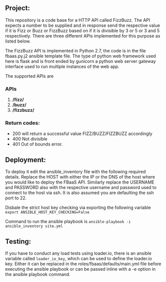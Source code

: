 
## Project:

This repository is a code base for a HTTP API called FizzBuzz. The API expects a number to be supplied and in response send the respective value if it is Fizz or Buzz or FizzBuzz based on if it is divisible by 3 or 5 or 3 and 5 respectively. There are three different APIs implemented for this purpose as listed below. 

The FizzBuzz API is implemented in Python 2.7, the code is in the file fbaas.py.j2 ansible template file. The type of python web framework used here is flask and is front ended by gunicorn a python web server gateway interface used to run multiple instances of the web app.

The supported APIs are

### APIs

1. **/fizz/<number>**
2. **/buzz/<number>**
3. **/fizzbuzz/<number>**

### Return codes:

* 200 will return a successful value FIZZ/BUZZ/FIZZBUZZ accordingly
* 400 Not divisible 
* 401 Out of bounds error.


## Deployment:

To deploy it edit the ansible_inventory file with the following required details. 
  Replace the HOST with either the IP or the DNS of the host where you would like to deploy the FBaaS API.
  Similarly replace the USERNAME and PASSWORD also with the respective username and password used to connect to the host via ssh.
  It is also assumed you are defaulting the ssh port to 22.
  
Disbale the strict host key checking via exporting the following variable 
  `export ANSIBLE_HOST_KEY_CHECKING=False`

Command to run the ansible playbook is 
  `ansible-playbook -i ansible_inventory site.yml`


## Testing:


If you have to conduct any load tests using loader.io, there is an ansible variable called `loader_io_key`, which can be used to define the loader.io key. Either it can be replaced in the roles/fbaas/defaults/main.yml file before executing the ansible playbook or can be passed inline with a -e option in the ansible playbook command.
